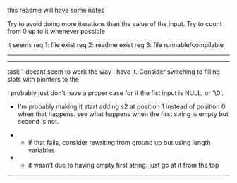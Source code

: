 this readme will have some notes

Try to avoid doing more iterations than the value of the input.
Try to count from 0 up to it whenever possible

it seems 
req 1: file exist
req 2: readme exist
req 3: file runnable/compilable

----
---

task 1 doesnt seem to work the way I have it. Consider switching to filling slots with pionters to the 

I probably just don't have a proper case for if the fist input is NULL, or '\0'.

- I'm probably making it start adding s2 at position 1 instead of position 0 when that happens. see what happens when the first string is empty but second is not.

- - if that fails, consider rewriting from ground up but using length variables

 - - it wasn't due to having empty first string. just go at it from the top



----


